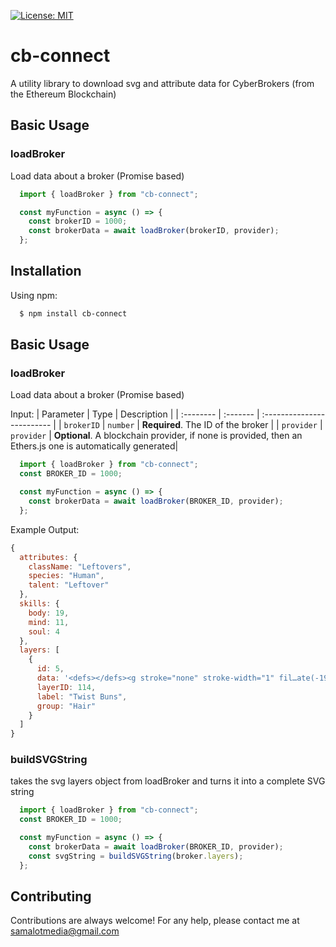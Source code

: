 [![License: MIT](https://img.shields.io/badge/License-MIT-yellow.svg)](https://opensource.org/licenses/MIT)

# cb-connect

A utility library to download svg and attribute data for CyberBrokers (from the Ethereum Blockchain)


## Basic Usage

### loadBroker

Load data about a broker (Promise based)

```jsx
  import { loadBroker } from "cb-connect";

  const myFunction = async () => {
    const brokerID = 1000;
    const brokerData = await loadBroker(brokerID, provider);
  };
```

## Installation

Using npm:

```bash
  $ npm install cb-connect
```
    
## Basic Usage

### loadBroker

Load data about a broker (Promise based)

Input:
| Parameter | Type     | Description                |
| :-------- | :------- | :------------------------- |
| `brokerID` | `number` | **Required**. The ID of the broker |
| `provider` | `provider` | **Optional**. A blockchain provider, if none is provided, then an Ethers.js one is automatically generated|

```jsx
  import { loadBroker } from "cb-connect";
  const BROKER_ID = 1000;

  const myFunction = async () => {
    const brokerData = await loadBroker(BROKER_ID, provider);
  };
```

Example Output: 

```jsx
{
  attributes: {
    className: "Leftovers",
    species: "Human",
    talent: "Leftover"
  },
  skills: {
    body: 19,
    mind: 11,
    soul: 4
  },
  layers: [
    {
      id: 5,
      data: '<defs></defs><g stroke="none" stroke-width="1" fil…ate(-194,-764)" id="id-31291"></path></g></g></g>',
      layerID: 114,
      label: "Twist Buns",
      group: "Hair"
    }
  ]
}
```

### buildSVGString

takes the svg layers object from loadBroker and turns it into a complete SVG string

```jsx
  import { loadBroker } from "cb-connect";
  const BROKER_ID = 1000;

  const myFunction = async () => {
    const brokerData = await loadBroker(BROKER_ID, provider);
    const svgString = buildSVGString(broker.layers);
  };
```
## Contributing

Contributions are always welcome! For any help, please contact me at samalotmedia@gmail.com